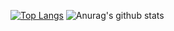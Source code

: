 [![Top Langs](https://github-readme-stats.vercel.app/api/top-langs/?username=404rgr&layout=compact)](https://github.com/anuraghazra/github-readme-stats)
![Anurag's github stats](https://github-readme-stats.vercel.app/api?username=404rgr&show_icons=true&theme=locale)
